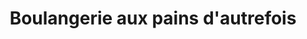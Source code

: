 ---
title: "Boulangerie aux pains d'autrefois"
url: /draveil/boulangerie-aux-pains-dautrefois/
shop: boulangerie
---